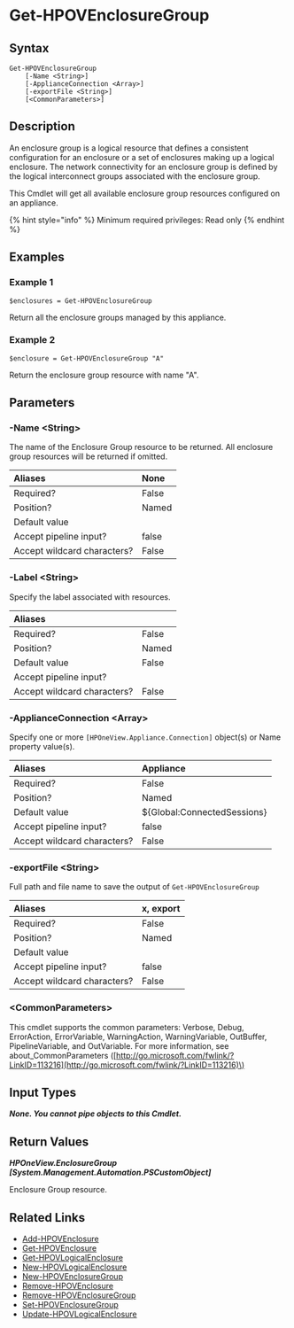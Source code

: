 ﻿---
description: Retrieve Enclosure Group resource(s).
---

# Get-HPOVEnclosureGroup

## Syntax

```text
Get-HPOVEnclosureGroup
    [-Name <String>]
    [-ApplianceConnection <Array>]
    [-exportFile <String>]
    [<CommonParameters>]
```

## Description

An enclosure group is a logical resource that defines a consistent configuration for an enclosure or a set of enclosures making up a logical enclosure. The network connectivity for an enclosure group is defined by the logical interconnect groups associated with the enclosure group.

This Cmdlet will get all available enclosure group resources configured on an appliance.

{% hint style="info" %}
Minimum required privileges: Read only
{% endhint %}

## Examples

###  Example 1 

```text
$enclosures = Get-HPOVEnclosureGroup
```

Return all the enclosure groups managed by this appliance.

###  Example 2 

```text
$enclosure = Get-HPOVEnclosureGroup "A"
```

Return the enclosure group resource with name "A".

## Parameters

### -Name &lt;String&gt;

The name of the Enclosure Group resource to be returned.  All enclosure group resources will be returned if omitted.

| Aliases | None |
| :--- | :--- |
| Required? | False |
| Position? | Named |
| Default value |  |
| Accept pipeline input? | false |
| Accept wildcard characters? | False |

### -Label &lt;String&gt;

Specify the label associated with resources.

| Aliases |  |
| :--- | :--- |
| Required? | False |
| Position? | Named |
| Default value | False |
| Accept pipeline input? |  |
| Accept wildcard characters? | False |

### -ApplianceConnection &lt;Array&gt;

Specify one or more `[HPOneView.Appliance.Connection]` object(s) or Name property value(s).

| Aliases | Appliance |
| :--- | :--- |
| Required? | False |
| Position? | Named |
| Default value | ${Global:ConnectedSessions} |
| Accept pipeline input? | false |
| Accept wildcard characters? | False |

### -exportFile &lt;String&gt;

Full path and file name to save the output of `Get-HPOVEnclosureGroup`

| Aliases | x, export |
| :--- | :--- |
| Required? | False |
| Position? | Named |
| Default value |  |
| Accept pipeline input? | false |
| Accept wildcard characters? | False |

### &lt;CommonParameters&gt;

This cmdlet supports the common parameters: Verbose, Debug, ErrorAction, ErrorVariable, WarningAction, WarningVariable, OutBuffer, PipelineVariable, and OutVariable. For more information, see about\_CommonParameters \([http://go.microsoft.com/fwlink/?LinkID=113216](http://go.microsoft.com/fwlink/?LinkID=113216)\)

## Input Types

_**None.  You cannot pipe objects to this Cmdlet.**_

## Return Values

_**HPOneView.EnclosureGroup [System.Management.Automation.PSCustomObject]**_

Enclosure Group resource.

## Related Links

* [Add-HPOVEnclosure](add-hpovenclosure.md)
* [Get-HPOVEnclosure](get-hpovenclosure.md)
* [Get-HPOVLogicalEnclosure](get-hpovlogicalenclosure.md)
* [New-HPOVLogicalEnclosure](new-hpovlogicalenclosure.md)
* [New-HPOVEnclosureGroup](new-hpovenclosuregroup.md)
* [Remove-HPOVEnclosure](remove-hpovenclosure.md)
* [Remove-HPOVEnclosureGroup](remove-hpovenclosuregroup.md)
* [Set-HPOVEnclosureGroup](set-hpovenclosuregroup.md)
* [Update-HPOVLogicalEnclosure](update-hpovlogicalenclosure.md)
